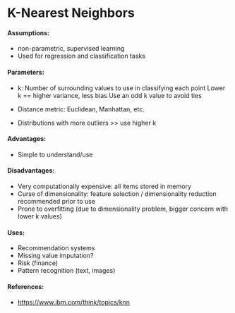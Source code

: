 
# K-Nearest Neighbors

#### Assumptions:
 - non-parametric, supervised learning
 - Used for regression and classification tasks

#### Parameters:
 - k: Number of surrounding values to use in classifying each point
        Lower k == higher variance, less bias
        Use an odd k value to avoid ties
 - Distance metric: Euclidean, Manhattan, etc. 

    
 - Distributions with more outliers >> use higher k

#### Advantages:
 - Simple to understand/use

#### Disadvantages:
 - Very computationally expensive: all items stored in memory
 - Curse of dimensionality: feature selection / dimensionality reduction 
   recommended prior to use
 - Prone to overfitting (due to dimensionality problem, bigger concern with 
   lower k values)

#### Uses:
 - Recommendation systems
 - Missing value imputation?
 - Risk (finance)
 - Pattern recognition (text, images)

#### References:
 - https://www.ibm.com/think/topics/knn 